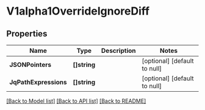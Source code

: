 # V1alpha1OverrideIgnoreDiff

## Properties
Name | Type | Description | Notes
------------ | ------------- | ------------- | -------------
**JSONPointers** | **[]string** |  | [optional] [default to null]
**JqPathExpressions** | **[]string** |  | [optional] [default to null]

[[Back to Model list]](../README.md#documentation-for-models) [[Back to API list]](../README.md#documentation-for-api-endpoints) [[Back to README]](../README.md)


